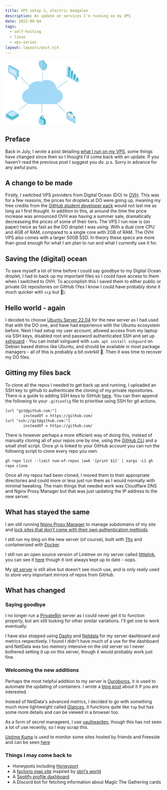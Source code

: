 ```yaml
---
title: VPS setup 2, electric boogaloo
description: An update on services I'm running on my VPS
date: 2022-09-04
tags:
  - self-hosting
  - linux
  - vps-series
layout: layouts/post.njk
---
```


![](/img/cloud.png)

## Preface

Back in July, I wrote a post detailing [what I run on my VPS](https://blog.crimsontome.com/posts/my-current-vps-setup), some things have changed since then so I thought I'd come back with an update. If you haven't read the previous post I suggest you do. p.s. Sorry in advance for any awful puns.

## A change to be made

Firstly, I switched VPS providers from Digital Ocean (DO) to [OVH](ovhcloud.com/). This was for a few reasons, the prices for droplets at DO were going up, meaning my free credits from the [GitHub student developer pack](https://education.github.com/pack) would not last me as long as I first thought. In addition to this, at around the time the price increase was announced OVH was having a summer sale, dramatically decreaseing the prices of some of their tiers. The VPS I run now is (on paper) twice as fast as the DO droplet I was using. With a dual core CPU and 4GB of RAM, compared to a single core with 2GB of RAM. The OVH VPS also comes with a larger 50GB SSD. In theory these specs are more than good enough for what I am plan to run and what I currently use it for.

## Saving the (digital) ocean

To save myself a lot of time before I could say goodbye to my Digital Ocean droplet, I had to back up my important files so I could have access to them when I switched to OVH. To accomplish this I saved them to either public or private Git repositories on GitHub (Yes I know I could have probably done it much quicker with `scp` but 🤫).

## Hello world - again

I decided to choose [Ubuntu Server 22.04](https://ubuntu.com/download/server) for the new server as I had used that with the DO one, and have had experience with the Ubuntu ecosystem before. Next I had setup my user account, allowed access from my laptop via SSH keys, disabled root and password authenticated SSH and set up [sshguard](https://sshguard.net/) - You can install sshguard with `sudo apt install sshguard` on Debian based distros like Ubuntu, and should be available in most package managers - all of this is probably a bit overkill 🤔. Then it was time to recover my DO files.

## Gitting my files back

To clone all the repos I needed to get back up and running, I uploaded an SSH key to github to authenticate the cloning of my private repositories. There is a guide to adding SSH keys to GitHub [here](https://docs.github.com/en/authentication/connecting-to-github-with-ssh/adding-a-new-ssh-key-to-your-github-account). You can then append the following to your `.gitconfig` file to prioritise using SSH for git actions.

```shell
[url "git@github.com:"]
        insteadOf = https://github.com/
[url "ssh://git@github.com:"]
        insteadOf = https://github.com/

```

There is however perhaps a more efficient way of doing this, instead of manually cloning all of your repos one by one, using the [GitHub CLI](https://cli.github.com/) and a small shell script. Once `gh` is linked to your GitHub account you can run the following script to clone every repo you own.

```shell
gh repo list --limit num-of-repos |awk '{print $1}' | xargs -L1 gh repo clone
```

Once all my repos had been cloned, I moved them to their appropriate directories and could more or less just run them as I would normally with minimal tweaking. The main things that needed work was Cloudflare DNS and Nginx Proxy Manager but that was just updating the IP address to the new server.

## What has stayed the same

I am still running [Nginx Proxy Manager](https://nginxproxymanager.com/) to manage subdomains of my site and [lock sites that don't come with their own authentication methods](https://blog.crimsontome.com/posts/locking-sites-with-nginx-proxy-manager/).

I still run my blog on the new server (of course), built with [11ty](https://www.11ty.dev/) and containerised with [Docker](https://www.docker.com/).

I still run an open source version of Linktree on my server called [littlelink](https://github.com/techno-tim/littlelink-server), you can see it [here](https://links.crimsontome.com/) though it isnt always kept up to date - oops.

My [git server](https://git.crimsontome.com) is still alive but doesn't see much use, and is only really used to store very important mirrors of repos from GitHub.

## What has changed

### Saying goodbye

I no longer run a [PrivateBin](https://privatebin.info/) server as I could never get it to function properly, but am still looking for other similar variations. I'll get one to work eventually.

I have also stopped using [Dashy](https://dashy.to/) and [Netdata](https://github.com/netdata/netdata) for my server dashboard and metrics respectively. I found I didn't have much of a use for the dashboard and NetData was too memory intensive on the old server so I never bothered setting it up on this server, though it would probably work just fine.

### Welcoming the new additions

Perhaps the most helpful addition to my server is [Ouroboros](https://github.com/pyouroboros/ouroboros), it is used to automate the updating of containers. I wrote a [blog post](https://blog.crimsontome.com/posts/automating-container-updates-with-ouroboros/) about it if you are interested.

Instead of NetData's advanced metrics, I decided to go with something much more lightweight called [Glances](https://github.com/nicolargo/glances), it functions quite like `top` but has some more details and can be viewed in a browser too.

As a form of secret manageent, I use [vaultwarden](https://github.com/dani-garcia/vaultwarden/), though this has not seen a lot of use recently, so I may scrap this.

[Uptime Kuma](https://github.com/louislam/uptime-kuma) is used to monitor some sites hosted by friends and Freeside and can be seen [here](https://uptime.crimsontome.com/status/uptime)

### Things I may come back to

- Honeypots including [Honeyport](https://github.com/securitygeneration/Honeyport)
- A [factorio map site](https://github.com/ProkopRandacek/FactorioFotograf) inspired by [sbrl's world](https://public.mooncarrot.space/Mazeworld64/)
- A [Spotify profile dashboard](https://github.com/Yooooomi/your_spotify)
- A Discord bot for fetching information about Magic The Gathering cards
